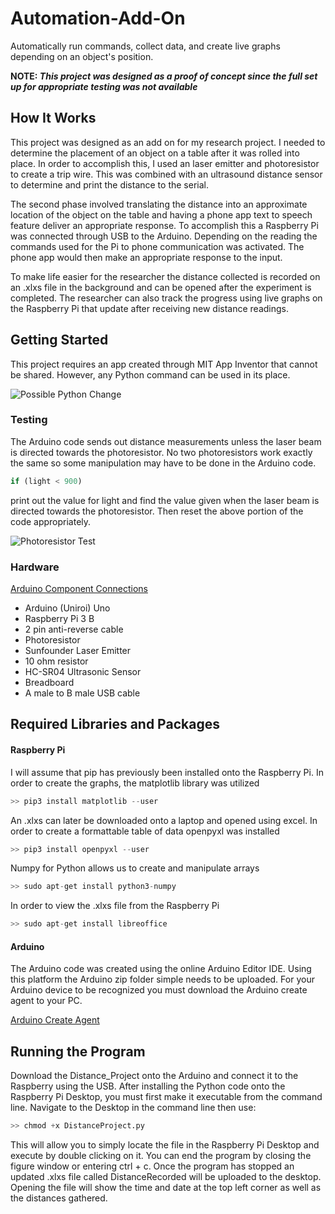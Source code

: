 # Automation-Add-On
Automatically run commands, collect data, and create live graphs depending on an object's position.  

**NOTE: *This project was designed as a proof of concept since the full set up for appropriate testing was not available***

## How It Works
This project was designed as an add on for my research project. I needed to determine the placement of an object on a table after it was rolled into place. In order to accomplish this, I used an laser emitter and photoresistor to create a trip wire. This was combined with an ultrasound distance sensor to determine and print the distance to the serial. 

The second phase involved translating the distance into an approximate location of the object on the table and having a phone app text to speech feature deliver an appropriate response. To accomplish this a Raspberry Pi was connected through USB to the Arduino. Depending on the reading the commands used for the Pi to phone communication was activated. The phone app would then make an appropriate response to the input. 

To make life easier for the researcher the distance collected is recorded on an .xlxs file in the background and can be opened after the experiment is completed. The researcher can also track the progress using live graphs on the Raspberry Pi that update after receiving new distance readings.

## Getting Started
This project requires an app created through MIT App Inventor that cannot be shared. However, any Python command can be used in its place. 

  ![Possible Python Change](http://g.recordit.co/oakSKnxkT8.gif)

  ### Testing
  The Arduino code sends out distance measurements unless the laser beam is directed towards the photoresistor. No two photoresistors     work exactly the same so some manipulation may have to be done in the Arduino code.
  ```Python
  if (light < 900)
  ```
  print out the value for light and find the value given when the laser beam is directed towards the photoresistor. Then reset the         above portion of the code appropriately.
  
  ![Photoresistor Test](http://g.recordit.co/Nn9jbYphNq.gif) 

### Hardware
[Arduino Component Connections](https://www.tinkercad.com/things/4tLGjxeFeIk-funky-krunk-juttuli/editel?tenant=circuits)
* Arduino (Uniroi) Uno
* Raspberry Pi 3 B
* 2 pin anti-reverse cable
* Photoresistor
* Sunfounder Laser Emitter
* 10 ohm resistor
* HC-SR04 Ultrasonic Sensor
* Breadboard
* A male to B male USB cable

## Required Libraries and Packages 

#### Raspberry Pi
I will assume that pip has previously been installed onto the Raspberry Pi.
In order to create the graphs, the matplotlib library was utilized
```Python
>> pip3 install matplotlib --user
```
An .xlxs can later be downloaded onto a laptop and opened using excel. In order to create a formattable table of data openpyxl was installed
```Python
>> pip3 install openpyxl --user
```
Numpy for Python allows us to create and manipulate arrays
```Python
>> sudo apt-get install python3-numpy
```
In order to view the .xlxs file from the Raspberry Pi
```Python
>> sudo apt-get install libreoffice 
```
#### Arduino
The Arduino code was created using the online Arduino Editor IDE. Using this platform the Arduino zip folder simple needs to be uploaded. For your Arduino device to be recognized you must download the Arduino create agent to your PC.

[Arduino Create Agent](https://create.arduino.cc/getting-started/plugin)

## Running the Program
Download the Distance_Project onto the Arduino and connect it to the Raspberry using the USB. 
After installing the Python code onto the Raspberry Pi Desktop, you must first make it executable from the command line.
Navigate to the Desktop in the command line then use:
```Python
>> chmod +x DistanceProject.py
```
This will allow you to simply locate the file in the Raspberry Pi Desktop and execute by double clicking on it. 
You can end the program by closing the figure window or entering ctrl + c. Once the program has stopped an updated .xlxs file called DistanceRecorded will be uploaded to the desktop. Opening the file will show the time and date at the top left corner as well as the distances gathered.
